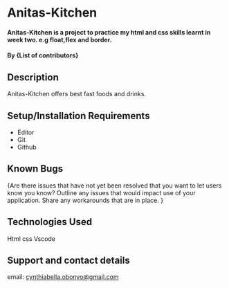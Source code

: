 # Anitas-Kitchen
#### Anitas-Kitchen is a project to practice my html and css skills learnt in week two. e.g float,flex and border.
#### By **{List of contributors}**
## Description
Anitas-Kitchen offers best fast foods and drinks.


## Setup/Installation Requirements
* Editor
* Git
* Github

## Known Bugs
{Are there issues that have not yet been resolved that you want to let users know you know? Outline any issues that would impact use of your application. Share any workarounds that are in place. }
## Technologies Used
Html 
css
Vscode
## Support and contact details
email: cynthiabella.obonyo@gmail.com



